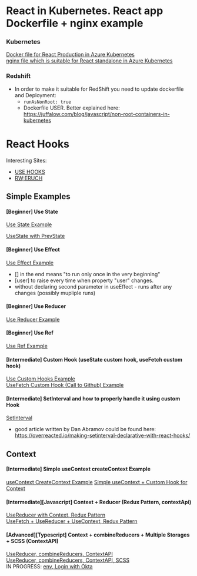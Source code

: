 # React in Kubernetes. React app Dockerfile + nginx example
### Kubernetes
[Docker file for React Production in Azure Kubernetes](https://github.com/Glareone/React-Hooks/blob/master/Dockerfile.standalone)  
[nginx file which is suitable for React standalone in Azure Kubernetes](https://github.com/Glareone/React-Hooks/blob/master/nginx.conf)  

### Redshift
* In order to make it suitable for RedShift you need to update dockerfile and Deployment:
  - `runAsNonRoot: true`  
  - Dockerfile USER. Better explained here: https://juffalow.com/blog/javascript/non-root-containers-in-kubernetes

# React Hooks

Interesting Sites:  
* [USE HOOKS](https://usehooks.com/)
* [RW;ERUCH](https://www.robinwieruch.de/blog)

## Simple Examples

#### [Beginner] Use State
[Use State Example](https://codesandbox.io/s/glareone-usestate-initial-28q54)

[UseState with PrevState](https://codesandbox.io/s/usestate-prevstate-xcjh0?file=/src/App.js)

#### [Beginner] Use Effect
[Use Effect Example](https://codesandbox.io/s/glareone-useeffect-example-uxzsf)

* [] in the end means "to run only once in the very beginning"
* [user] to raise every time when property "user" changes.
* without declaring second parameter in useEffect - runs after any changes (possibly mupliple runs)

#### [Beginner] Use Reducer
[Use Reducer Example](https://codesandbox.io/s/glareone-usereducer-example-b7jt3)

#### [Beginner] Use Ref
[Use Ref Example](https://codesandbox.io/s/glareone-useref-example-jb0li?file=/src/App.js)

#### [Intermediate] Custom Hook (useState custom hook, useFetch custom hook)
[Use Custom Hooks Example](https://codesandbox.io/s/glareone-custom-hooks-example-22h2i?file=/src/App.js)  
[UseFetch Custom Hook (Call to Github) Example](https://codesandbox.io/s/glareone-usefetch-bb3cr?file=/src/App.js)  

#### [Intermediate] SetInterval and how to properly handle it using custom Hook
[SetInterval](https://codesandbox.io/s/lingering-mountain-hq9rpy?file=/src/useHook.js)
* good article written by Dan Abramov could be found here: https://overreacted.io/making-setinterval-declarative-with-react-hooks/

## Context

#### [Intermediate] Simple useContext createContext Example
[useContext CreateContext Example](https://codesandbox.io/s/glareone-context-example-liej5?file=/src/AppInner.js)
[Simple useContext + Custom Hook for Context](https://codesandbox.io/s/glareone-context-customhook-example-th6bg?file=/src/AppInner.js)

#### [Intermediate][Javascript] Context + Reducer (Redux Pattern, contextApi)
[UseReducer with Context, Redux Pattern](https://codesandbox.io/s/glareone-context-reducer-1t99i?file=/src/components/Blog/blog.js)  
[UseFetch + UseReducer + UseContext, Redux Pattern](https://codesandbox.io/s/glareone-context-reducer-with-custom-hook-cxpcx?file=/src/hooks/useFetch.js)  

#### [Advanced][Typescript] Context + combineReducers + Multiple Storages + SCSS (ContextAPI) 
[UseReducer, combineReducers, ContextAPI](https://codesandbox.io/s/glareone-contextapi-combinereducer-multiplestore-typescript-eyf97h)   
[UseReducer, combineReducers, ContextAPI, SCSS](https://codesandbox.io/s/glareone-contextapi-combinereducer-multiplestore-scss-typescript-gcw6be)   
IN PROGRESS: [env, Login with Okta](https://codesandbox.io/s/glareone-contextapi-combinereducer-multiplestore-scss-env-config-typescript-f02sd3)  



